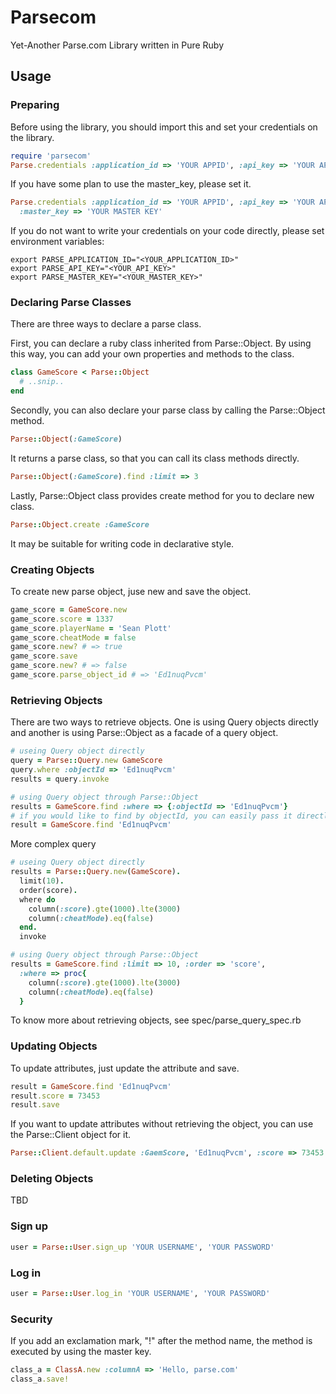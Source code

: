 # Parsecom

Yet-Another Parse.com Library written in Pure Ruby

## Usage

### Preparing

Before using the library, you should import this and set your credentials on 
the library.

```ruby
require 'parsecom'
Parse.credentials :application_id => 'YOUR APPID', :api_key => 'YOUR APIKEY'
```

If you have some plan to use the master_key, please set it.

```ruby
Parse.credentials :application_id => 'YOUR APPID', :api_key => 'YOUR APIKEY', 
  :master_key => 'YOUR MASTER KEY'
```

If you do not want to write your credentials on your code directly,
please set environment variables:

    export PARSE_APPLICATION_ID="<YOUR_APPLICATION_ID>"
    export PARSE_API_KEY="<YOUR_API_KEY>"
    export PARSE_MASTER_KEY="<YOUR_MASTER_KEY>"

### Declaring Parse Classes

There are three ways to declare a parse class.

First, you can declare a ruby class inherited from Parse::Object. By using
this way, you can add your own properties and methods to the class.

```ruby
class GameScore < Parse::Object
  # ..snip..
end
```

Secondly, you can also declare your parse class by calling the Parse::Object 
method. 

```ruby
Parse::Object(:GameScore)
```

It returns a parse class, so that you can call its class methods directly.

```ruby
Parse::Object(:GameScore).find :limit => 3
```

Lastly, Parse::Object class provides create method for you to declare new
class.

```ruby
Parse::Object.create :GameScore
```

It may be suitable for writing code in declarative style.

### Creating Objects

To create new parse object, juse new and save the object.

```ruby
game_score = GameScore.new
game_score.score = 1337
game_score.playerName = 'Sean Plott'
game_score.cheatMode = false
game_score.new? # => true
game_score.save
game_score.new? # => false
game_score.parse_object_id # => 'Ed1nuqPvcm'
```

### Retrieving Objects

There are two ways to retrieve objects. One is using Query objects directly and
another is using Parse::Object as a facade of a query object.

```ruby
# useing Query object directly
query = Parse::Query.new GameScore
query.where :objectId => 'Ed1nuqPvcm'
results = query.invoke

# using Query object through Parse::Object
results = GameScore.find :where => {:objectId => 'Ed1nuqPvcm'}
# if you would like to find by objectId, you can easily pass it directly
result = GameScore.find 'Ed1nuqPvcm'
```

More complex query

```ruby
# useing Query object directly
results = Parse::Query.new(GameScore).
  limit(10).
  order(score).
  where do
    column(:score).gte(1000).lte(3000)
    column(:cheatMode).eq(false)
  end.
  invoke

# using Query object through Parse::Object
results = GameScore.find :limit => 10, :order => 'score', 
  :where => proc{
    column(:score).gte(1000).lte(3000)
    column(:cheatMode).eq(false)
  }
```

To know more about retrieving objects, see spec/parse_query_spec.rb

### Updating Objects

To update attributes, just update the attribute and save.

```ruby
result = GameScore.find 'Ed1nuqPvcm'
result.score = 73453
result.save
```

If you want to update attributes without retrieving the object, you can use
the Parse::Client object for it.

```ruby
Parse::Client.default.update :GaemScore, 'Ed1nuqPvcm', :score => 73453
```

### Deleting Objects

TBD

### Sign up

```ruby
user = Parse::User.sign_up 'YOUR USERNAME', 'YOUR PASSWORD'
```

### Log in

```ruby
user = Parse::User.log_in 'YOUR USERNAME', 'YOUR PASSWORD'
```

### Security

If you add an exclamation mark, "!" after the method name, the method is executed by using the master key.

```ruby
class_a = ClassA.new :columnA => 'Hello, parse.com'
class_a.save!
```

